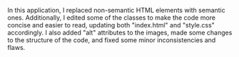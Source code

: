 In this application, I replaced non-semantic HTML elements with semantic ones. Additionally, I edited some of the classes to make the code more concise and easier to read, updating both "index.html" and "style.css" accordingly. I also added "alt" attributes to the images, made some changes to the structure of the code, and fixed some minor inconsistencies and flaws.
